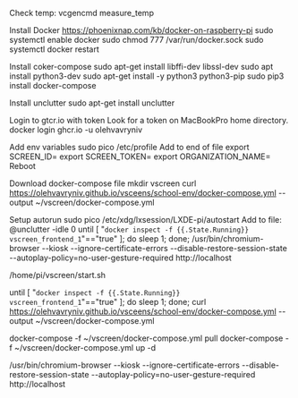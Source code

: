 Check temp:
vcgencmd measure_temp

Install Docker
https://phoenixnap.com/kb/docker-on-raspberry-pi
sudo systemctl enable docker
sudo chmod 777 /var/run/docker.sock
sudo systemctl docker restart

Install coker-compose
sudo apt-get install libffi-dev libssl-dev
sudo apt install python3-dev
sudo apt-get install -y python3 python3-pip
sudo pip3 install docker-compose

Install unclutter
sudo apt-get install unclutter

Login to gtcr.io with token
Look for a token on MacBookPro home directory.
docker login ghcr.io -u olehvavryniv

Add env variables
sudo pico /etc/profile
Add to end of file
export SCREEN_ID=
export SCREEN_TOKEN=
export ORGANIZATION_NAME=
Reboot

Download docker-compose file
mkdir vscreen
curl https://olehvavryniv.github.io/vsceens/school-env/docker-compose.yml --output ~/vscreen/docker-compose.yml

Setup autorun
sudo pico /etc/xdg/lxsession/LXDE-pi/autostart
Add to file:
@unclutter -idle 0
until [ "`docker inspect -f {{.State.Running}} vscreen_frontend_1`"=="true" ]; do
    sleep 1;
done;
/usr/bin/chromium-browser --kiosk --ignore-certificate-errors --disable-restore-session-state --autoplay-policy=no-user-gesture-required http://localhost




/home/pi/vscreen/start.sh

until [ "`docker inspect -f {{.State.Running}} vscreen_frontend_1`"=="true" ]; do
    sleep 1;
done;
curl https://olehvavryniv.github.io/vsceens/school-env/docker-compose.yml --output ~/vscreen/docker-compose.yml

docker-compose -f ~/vscreen/docker-compose.yml pull
docker-compose -f ~/vscreen/docker-compose.yml up -d

/usr/bin/chromium-browser --kiosk --ignore-certificate-errors --disable-restore-session-state --autoplay-policy=no-user-gesture-required http://localhost